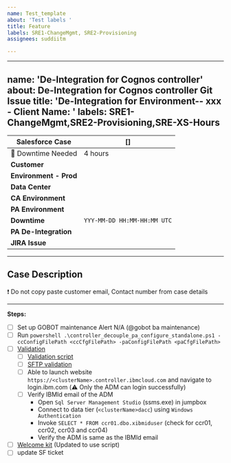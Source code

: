 ```yaml
---
name: Test_template
about: 'Test labels '
title: Feature
labels: SRE1-ChangeMgmt, SRE2-Provisioning
assignees: suddiitm

---
```


---
name: 'De-Integration for Cognos controller'
about: De-Integration for Cognos controller  Git Issue
title: 'De-Integration for Environment-- xxx - Client Name: <Customer Name>'
labels: SRE1-ChangeMgmt,SRE2-Provisioning,SRE-XS-Hours
---


| Salesforce Case              | []                                      |
| ---------------------------- | --------------------------------------------- |
| 🔻 Downtime Needed                                        | 4 hours                       |
| **Customer**                 |         |
| **Environment - Prod**       |         |
| **Data Center**              |         |
| **CA Environment** |  |
| **PA Environment**|   |
| **Downtime**                         | `YYY-MM-DD HH:MM-HH:MM UTC`  |
| **PA De-Integration**| |
| **JIRA Issue**|   |



---

## Case Description

❗ Do not copy paste customer email, Contact number from case details

---


**Steps:**
- [ ] Set up GOBOT maintenance Alert N/A (@gobot ba maintenance)
- [ ] Run `powershell .\controller_decouple_pa_configure_standalone.ps1 -ccConfigFilePath <ccCfgFilePath> -paConfigFilePath <paCfgFilePath>`
- [ ] [Validation](https://github.ibm.com/BA-CloudOps/BA-Ops-Documentation/blob/master/Controller/03.Runbooks/Provisioning/Validation.md)
  - [ ] [Validation script](https://github.ibm.com/BA-CloudOps/BA-Ops-Documentation/blob/master/Controller/03.Runbooks/Provisioning/Validation.md#validate-script)
  - [ ] [SFTP validation](https://github.ibm.com/BA-CloudOps/BA-Ops-Documentation/blob/master/Controller/03.Runbooks/Provisioning/Validation.md#confirm-you-are-able-to-connect-to-sftp)
  - [ ] Able to launch website `https://<clusterName>.controller.ibmcloud.com` and navigate to login.ibm.com (:warning: Only the ADM can login successfully)
  - [ ] Verify IBMId email of the ADM
    - Open `Sql Server Management Studio` (ssms.exe) in jumpbox
    - Connect to data tier (`<clusterName>dacc`) using `Windows Authentication`
    - Invoke `SELECT * FROM ccr01.dbo.xibmiduser` (check for ccr01, ccr02, ccr03 and ccr04)
    - Verify the ADM is same as the IBMId email 
- [ ] [Welcome kit](https://github.ibm.com/BA-CloudOps/BA-Ops-Documentation/blob/master/Controller/03.Runbooks/Provisioning/Sending_Welcome_kit.MD#generate-the-welcome-kit) (Updated to use script)
- [ ] update SF ticket
